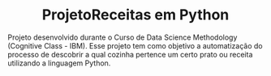 # <h1 align="center"> ProjetoReceitas em Python </h1>
Projeto desenvolvido durante o Curso de Data Science Methodology (Cognitive Class - IBM).
Esse projeto tem como objetivo a automatização do processo de descobrir a qual cozinha pertence um certo prato ou receita utilizando a linguagem Python.
